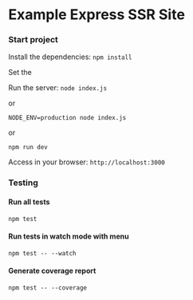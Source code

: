 # Example Express SSR Site

### Start project

Install the dependencies:
`npm install`

Set the

Run the server:
`node index.js`

or

`NODE_ENV=production node index.js`

or

`npm run dev`

Access in your browser:
`http://localhost:3000`

### Testing

#### Run all tests

`npm test`

#### Run tests in watch mode with menu

`npm test -- --watch`

#### Generate coverage report

`npm test -- --coverage`
